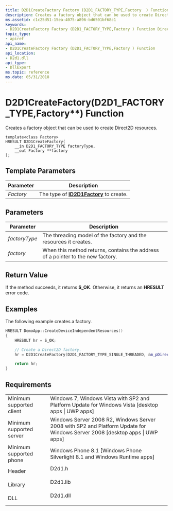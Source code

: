 ```yaml
---
title: D2D1CreateFactory Factory (D2D1_FACTORY_TYPE,Factory  ) Function (D2d1.h)
description: Creates a factory object that can be used to create Direct2D resources.
ms.assetid: c1c25d51-15ea-4075-a896-bd6501bf68c1
keywords:
- D2D1CreateFactory Factory (D2D1_FACTORY_TYPE,Factory ) Function Direct2D
topic_type:
- apiref
api_name:
- D2D1CreateFactory Factory (D2D1_FACTORY_TYPE,Factory ) Function
api_location:
- D2d1.dll
api_type:
- DllExport
ms.topic: reference
ms.date: 05/31/2018
---
```


# D2D1CreateFactory<Factory>(D2D1\_FACTORY\_TYPE,Factory\*\*) Function

Creates a factory object that can be used to create Direct2D resources.

``` syntax
template<class Factory>
HRESULT D2D1CreateFactory(
    __in D2D1_FACTORY_TYPE factoryType,
    __out Factory **factory
);
```

## Template Parameters



| Parameter | Description                                                 |
|-----------|-------------------------------------------------------------|
| *Factory* | The type of [**ID2D1Factory**](/windows/win32/api/d2d1/nn-d2d1-id2d1factory) to create. |



 

## Parameters



| Parameter     | Description                                                                     |
|---------------|---------------------------------------------------------------------------------|
| *factoryType* | The threading model of the factory and the resources it creates.                |
| *factory*     | When this method returns, contains the address of a pointer to the new factory. |



 

## Return Value

If the method succeeds, it returns **S\_OK**. Otherwise, it returns an **HRESULT** error code.

## Examples

The following example creates a factory.


```C++
HRESULT DemoApp::CreateDeviceIndependentResources()
{
    HRESULT hr = S_OK;

    // Create a Direct2D factory.
    hr = D2D1CreateFactory(D2D1_FACTORY_TYPE_SINGLE_THREADED, &m_pDirect2dFactory);

    return hr;
}
```



## Requirements



|                                     |                                                                                                                                          |
|-------------------------------------|------------------------------------------------------------------------------------------------------------------------------------------|
| Minimum supported client<br/> | Windows 7, Windows Vista with SP2 and Platform Update for Windows Vista \[desktop apps \| UWP apps\]<br/>                          |
| Minimum supported server<br/> | Windows Server 2008 R2, Windows Server 2008 with SP2 and Platform Update for Windows Server 2008 \[desktop apps \| UWP apps\]<br/> |
| Minimum supported phone<br/>  | Windows Phone 8.1 \[Windows Phone Silverlight 8.1 and Windows Runtime apps\]<br/>                                                  |
| Header<br/>                   | <dl> <dt>D2d1.h</dt> </dl>                                                        |
| Library<br/>                  | <dl> <dt>D2d1.lib</dt> </dl>                                                      |
| DLL<br/>                      | <dl> <dt>D2d1.dll</dt> </dl>                                                      |



 

